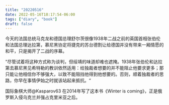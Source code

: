 ```yaml
---
title: "20220516"
date: 2022-05-16T18:17:54-06:00
tags: ["diary", "book"]
draft: false
---
```


今天的法国总统马克龙和德国总理舒尔茨很像1938年二战之前的英国首相张伯伦和法国总理达拉第，慕尼黑协定将捷克的苏台德割让给德国并没有带来一厢情愿的和平，只是揭开了二战的序幕。

“尽管试着将这种方式称为谈判，但绥靖的味道却难也遮掩。1938年张伯伦和达拉第去慕尼黑见希特勒的教训依然适用：给独裁者想要的并不能阻止他要求更多；那只能让他相信你不够强大，以致不能阻挡他得到他想要的。否则，顺着独裁者的思路，你早在事情伊始之时就该站起来抵抗。“

国际象棋大师@Kasparov63 在2014年写了这本书《Winter is coming》，正是俄罗斯入侵乌克兰并强占克里米亚之后。

